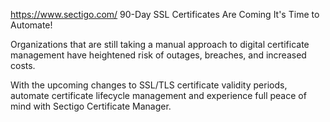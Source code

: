 https://www.sectigo.com/
90-Day SSL Certificates Are Coming
It's Time to Automate!

Organizations that are still taking a manual approach to digital certificate management have heightened risk of outages, breaches, and increased costs.

With the upcoming changes to SSL/TLS certificate validity periods, automate certificate lifecycle management and experience full peace of mind with Sectigo Certificate Manager.